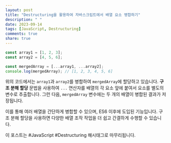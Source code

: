 ```yaml
---
layout: post
title: "Destructuring을 활용하여 자바스크립트에서 배열 요소 병합하기"
description: " "
date: 2023-09-14
tags: [JavaScript, Destructuring]
comments: true
share: true
---
```


```javascript
const array1 = [1, 2, 3];
const array2 = [4, 5, 6];

const mergedArray = [...array1, ...array2];
console.log(mergedArray); // [1, 2, 3, 4, 5, 6]
```

위의 코드에서는 `array1`과 `array2`를 병합하여 `mergedArray`에 할당하고 있습니다. **구조 분해 할당** 문법을 사용하여 `...` 연산자를 배열의 각 요소 앞에 붙여서 요소를 별도의 변수로 추출합니다. 그런 다음, `mergedArray` 변수에는 두 개의 배열이 병합된 결과가 저장됩니다.

이를 통해 여러 배열을 간단하게 병합할 수 있으며, ES6 이후에 도입된 기능입니다. 구조 분해 할당을 사용하면 다양한 배열 조작 작업을 더 쉽고 간결하게 수행할 수 있습니다.

이 포스트는 #JavaScript #Destructuring 해시태그로 마무리됩니다.
